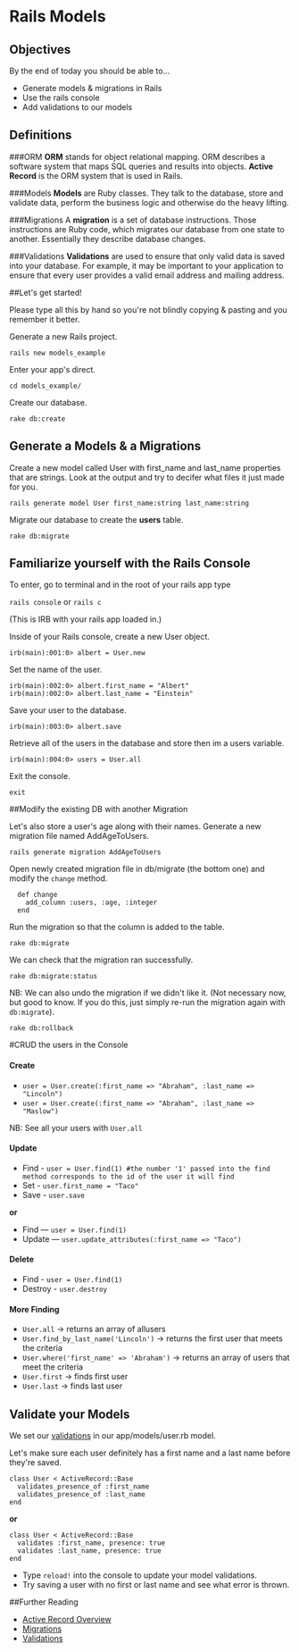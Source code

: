 # Rails Models

## Objectives
By the end of today you should be able to...

* Generate models & migrations in Rails
* Use the rails console
* Add validations to our models

## Definitions

###ORM
**ORM** stands for object relational mapping. ORM describes a software system that maps SQL queries and results into objects. **Active Record** is the ORM system that is used in Rails.

###Models
**Models** are Ruby classes. They talk to the database, store and validate data, perform the business logic and otherwise do the heavy lifting.

###Migrations
A **migration** is a set of database instructions. Those
instructions are Ruby code, which migrates our database from one state
to another. Essentially they describe database changes.

###Validations
**Validations** are used to ensure that only valid data is saved into your database. For example, it may be important to your application to ensure that every user provides a valid email address and mailing address.

##Let's get started!

Please type all this by hand so you're not blindly copying & pasting and you remember it better.

Generate a new Rails project.

`rails new models_example`

Enter your app's direct.

`cd models_example/`

Create our database.

`rake db:create`

## Generate a Models & a Migrations

Create a new model called User with first_name and last_name
properties that are strings. Look at the output and try to decifer what files it just made for you.

`rails generate model User first_name:string last_name:string`

Migrate our database to create the **users** table.

`rake db:migrate`

## Familiarize yourself with the Rails Console

To enter, go to terminal and in the root of your rails app type

`rails console` or `rails c`

(This is IRB with your rails app loaded in.)

Inside of your Rails console, create a new User object.

`irb(main):001:0> albert = User.new`

Set the name of the user.

```
irb(main):002:0> albert.first_name = "Albert"
irb(main):002:0> albert.last_name = "Einstein"
```

Save your user to the database.

`irb(main):003:0> albert.save`

Retrieve all of the users in the database and store then im a users variable.

`irb(main):004:0> users = User.all`

Exit the console.

`exit`

##Modify the existing DB with another Migration

Let's also store a user's age along with their names. Generate a new
migration file named AddAgeToUsers.

`rails generate migration AddAgeToUsers`

Open newly created migration file in db/migrate (the bottom one) and modify the `change` method.

```
  def change
    add_column :users, :age, :integer
  end
```

Run the migration so that the column is added to the table.

`rake db:migrate`

We can check that the migration ran successfully.

`rake db:migrate:status`

NB: We can also undo the migration if we didn't like it. (Not necessary
now, but good to know.  If you do this, just simply re-run the
migration again with `db:migrate`).

`rake db:rollback`

#CRUD the users in the Console

#### Create
* `user = User.create(:first_name => "Abraham", :last_name => "Lincoln")`
* `user = User.create(:first_name => "Abraham", :last_name => "Maslow")`

NB: See all your users with `User.all`


#### Update

* Find - `user = User.find(1) #the number '1' passed into the find method corresponds to the id of the user it will find`
* Set - `user.first_name = "Taco"`
* Save - `user.save`

**or**

* Find — `user = User.find(1)` 
*  Update — `user.update_attributes(:first_name => "Taco")`

#### Delete

* Find - `user = User.find(1)`
* Destroy - `user.destroy`

#### More Finding

* `User.all` -> returns an array of allusers
* `User.find_by_last_name('Lincoln')` -> returns the first user that meets the criteria
* `User.where('first_name' => 'Abraham')` -> returns an array of users that meet the criteria
* `User.first` -> finds first user
* `User.last` -> finds last user


## Validate your Models

We set our [validations](http://guides.rubyonrails.org/active_record_validations.html) in our app/models/user.rb model.

Let's make sure each user definitely has a first name and a last name before they're saved.

```
class User < ActiveRecord::Base
  validates_presence_of :first_name
  validates_presence_of :last_name
end
```

**or**

```
class User < ActiveRecord::Base
  validates :first_name, presence: true
  validates :last_name, presence: true
end
```

* Type `reload!` into the console to update your model validations.
* Try saving a user with no first or last name and see what error is thrown.

##Further Reading

* [Active Record Overview](http://guides.rubyonrails.org/active_record_basics.html)
* [Migrations](http://edgeguides.rubyonrails.org/active_record_migrations.html)
* [Validations](http://guides.rubyonrails.org/active_record_validations.html)
